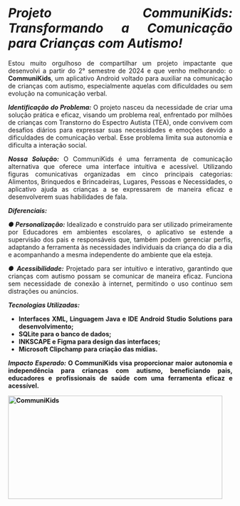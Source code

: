 <div align="justify">
<h1><em>Projeto CommuniKids: Transformando a Comunicação para Crianças com Autismo!</em></h1> 

<p>Estou muito orgulhoso de compartilhar um projeto impactante que desenvolvi a partir do 2° semestre de 2024 e que venho melhorando: o <strong>CommuniKids</strong>, um aplicativo Android voltado para auxiliar na comunicação de crianças com autismo, especialmente aquelas com dificuldades ou sem evolução na comunicação verbal.</p>

<p><strong><em>Identificação do Problema:</em></strong> O projeto nasceu da necessidade de criar uma solução prática e eficaz, visando um problema real, enfrentado por milhões de crianças com Transtorno do Espectro Autista (TEA), onde convivem com desafios diários para expressar suas necessidades e emoções devido a dificuldades de comunicação verbal. Esse problema limita sua autonomia e dificulta a interação social.</p>

<p><em><strong>Nossa Solução:</strong></em> O CommuniKids é uma ferramenta de comunicação alternativa que oferece uma interface intuitiva e acessível. Utilizando figuras comunicativas organizadas em cinco principais categorias: Alimentos, Brinquedos e Brincadeiras, Lugares, Pessoas e Necessidades, o aplicativo ajuda as crianças a se expressarem de maneira eficaz e desenvolverem suas habilidades de fala.</p>

<p><em><strong>Diferenciais:</strong></em></p>

<p><em><strong>● Personalização:</strong></em> Idealizado e construído para ser utilizado primeiramente por Educadores em ambientes escolares, o aplicativo se estende a supervisão dos pais e responsáveis que, também podem gerenciar perfis, adaptando a ferramenta às necessidades individuais da criança do dia a dia e acompanhando a mesma independente do ambiente que ela esteja.</p>

<p><em><strong>● Acessibilidade:</em></strong> Projetado para ser intuitivo e interativo, garantindo que crianças com autismo possam se comunicar de maneira eficaz. Funciona sem necessidade de conexão à internet, permitindo o uso contínuo sem distrações ou anúncios.</p>

<p><em><strong>Tecnologias Utilizadas:<strong></em></p>

<ul>
<li>Interfaces XML, Linguagem Java e IDE Android Studio Solutions para desenvolvimento;</li>

<li>SQLite para o banco de dados;</li>

<li>INKSCAPE e Figma para design das interfaces;</i>

<li>Microsoft Clipchamp para criação das mídias.</li>
</ul>

<p><em><strong>Impacto Esperado:</em></strong> O CommuniKids visa proporcionar maior autonomia e independência para crianças com autismo, beneficiando pais, educadores e profissionais de saúde com uma ferramenta eficaz e acessível.</p>
</div>

<img align="center" alt="CommuniKids" height="232" width="481" src="https://github.com/user-attachments/assets/2710d5d4-15a9-486e-b4d2-af05dced8a7e">
